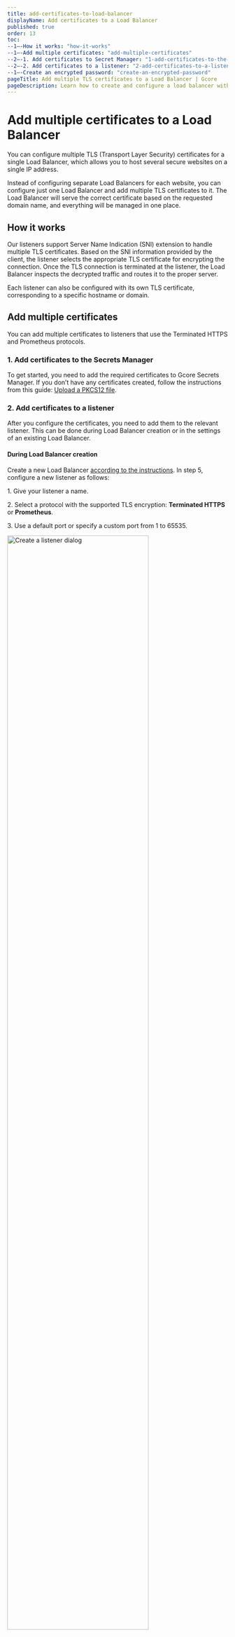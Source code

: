 ```yaml
---
title: add-certificates-to-load-balancer
displayName: Add certificates to a Load Balancer
published: true
order: 13
toc:
--1—-How it works: "how-it-works"
--1—-Add multiple certificates: "add-multiple-certificates"
--2—-1. Add certificates to Secret Manager: "1-add-certificates-to-the-secrets-manager"
--2—-2. Add certificates to a listener: "2-add-certificates-to-a-listener"
--1—-Create an encrypted password: "create-an-encrypted-password"
pageTitle: Add multiple TLS certificates to a Load Balancer | Gcore
pageDescription: Learn how to create and configure a load balancer with multiple TLS certificates.
---
```

# Add multiple certificates to a Load Balancer 

You can configure multiple TLS (Transport Layer Security) certificates for a single Load Balancer, which allows you to host several secure websites on a single IP address. 

Instead of configuring separate Load Balancers for each website, you can configure just one Load Balancer and add multiple TLS certificates to it. The Load Balancer will serve the correct certificate based on the requested domain name, and everything will be managed in one place. 

## How it works 

Our listeners support Server Name Indication (SNI) extension to handle multiple TLS certificates. Based on the SNI information provided by the client, the listener selects the appropriate TLS certificate for encrypting the connection. Once the TLS connection is terminated at the listener, the Load Balancer inspects the decrypted traffic and routes it to the proper server. 

Each listener can also be configured with its own TLS certificate, corresponding to a specific hostname or domain. 

## Add multiple certificates

You can add multiple certificates to listeners that use the Terminated HTTPS and Prometheus protocols.

### 1. Add certificates to the Secrets Manager 

To get started, you need to add the required certificates to Gcore Secrets Manager. If you don’t have any certificates created, follow the instructions from this guide: <a href="https://gcore.com/docs/cloud/secrets-manager/upload-a-pkcs12-file" target="_blank">Upload a PKCS12 file</a>. 

### 2. Add certificates to a listener 

After you configure the certificates, you need to add them to the relevant listener. This can be done during Load Balancer creation or in the settings of an existing Load Balancer. 

<tabset-element>

#### During Load Balancer creation 

Create a new Load Balancer <a href="https://gcore.com/docs/cloud/networking/create-and-configure-a-load-balancer" target="_blank">according to the instructions</a>. In step 5, configure a new listener as follows: 

1\. Give your listener a name.

2\. Select a protocol with the supported TLS encryption: **Terminated HTTPS** or **Prometheus**. 

3\. Use a default port or specify a custom port from 1 to 65535. 

<img src="https://assets.gcore.pro/docs/cloud/networking/load-balancers/add-certificates-to-load-balancer/add-listener-name-port.png" alt="Create a listener dialog" width="80%">

4\. (Optional) To identify the origin of the user's IP address connecting to a web server via a Load balancer, enable the **Add headers X-Forwarded-For, X-Forwarded-Port, X-Forwarded-Proto to requests** toggle.

5\. Choose the default TLS Certificate. It’s the main certificate that will be used when there’s no configured certificate for a domain.  

6\. Select the CNI Certificates stored in the Secret Manager.  

7\. Set the connection limit - a maximum number of simultaneous connections that can be handled by the listener.

<img src="https://assets.gcore.pro/docs/cloud/networking/load-balancers/add-certificates-to-load-balancer/add-listener-headers-cni.png" alt="Create a listener dialog" width="80%">

8\. (Optional) Add allowed CIDR ranges to define which IP addresses can access your content. All IP addresses that don’t belong to the specified range will be denied access. 

9\. (Optional) Configure Basic Authentication for HTTP traffic to protect your resource from unauthorized access. Click **Add user** to specify who can access your resource only by logging in with the following credentials: 

* **Enter username**: specify a username that needs to be entered on the login screen. 

* **Password**: specify a password or provide an encrypted password. 

10\. Click **Create Listener**. 

After you configure the listener, proceed with the rest of the steps described in the <a href="https://gcore.com/docs/cloud/networking/create-and-configure-a-load-balancer" target="_blank">Create a Load Balancer</a> guide to finish the balancer’s creation.  

<img src="https://assets.gcore.pro/docs/cloud/networking/load-balancers/add-certificates-to-load-balancer/create-listener.png" alt="Create a listener dialog" width="80%">

#### From the Load Balancer settings 

If you already have a Load Balancer and don’t want to create a new one to terminate SSL connections, update the existing Load Balancer as follows: 

1\. In the Gcore Customer Portal, navigate to the **Cloud** page and click **Networking**. 

2\. Open the **Load Balancers** page.

<img src="https://assets.gcore.pro/docs/cloud/networking/load-balancers/add-certificates-to-load-balancer/load-balancers-page.png" alt="Load Balancers page in Customer Portal" width="80%">

3\. Find the Load Balancer you want to configure and click its name to open it. 

4\. Navigate to the **Listeners** tab and click **Add listener**. 

<img src="https://assets.gcore.pro/docs/cloud/networking/load-balancers/add-certificates-to-load-balancer/listeners-tab.png" alt="Listener tab in the Load Balancer settings" width="80%">

5\. To configure a new listener, follow the same instructions as in the "Add certificates during Load Balancer creation" step.

</tabset-element>

## Create an encrypted password 

When configuring basic authentication for HTTP traffic, you have the option to specify an encrypted password for a user. 

You can use any preferred encryption method or generate a hashed password using the <a href="https://www.unix.com/man-page/linux/1/mkpasswd/" target="_blank">MKPasswd</a> utility.  

To generate a password hash using a dockerized version of MKPasswd:  

1\. Check the available encryption types:   

```
docker run --rm yardalgedal/mkpasswd -m help 
```

2\. Choose your preferred encryption method and generate the password hash.  For example, to create a password hash using the bcrypt method, run:  

```
docker run --rm yardalgedal/mkpasswd -m bcrypt mypassword 
```

3\. Insert the hash into the **Encrypted password** field:

<img src="https://assets.gcore.pro/docs/cloud/networking/load-balancers/add-certificates-to-load-balancer/encrypted-password-field.png" alt="Encrypted password in listener settings" width="80%">
